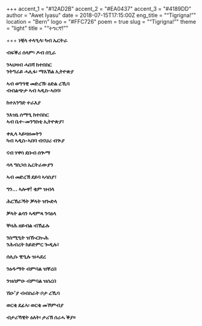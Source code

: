 +++
accent_1 = "#12AD2B"
accent_2 = "#EA0437"
accent_3 = "#4189DD"
author = "Awet Iyasu"
date = 2018-07-15T17:15:00Z
eng_title = "“Tigrigna!”"
location = "Bern"
logo = "#FFC726"
poem = true
slug = "“Tigrigna!”"
theme = "light"
title = "“ትግርኛ!”"

+++
**ነቒላ ተላዒላ፡ ካብ ኤርትራ**

**ብፍቕሪ ሰላም፡ ዶብ ሰጊራ**

**ንኣህዛብ ሓበሻ ከተበስር  
ንትግራይ ሓሊፋ፡ ማእኸል ኢትዮጵያ**

**ኣብ ወግዓዊ መድረኽ፡ ዕድል ረኺባ  
ብብልጭታ ኣብ ኣዲስ-ኣበባ፡**

**ከተአንግድ ተራእያ**

**ንእዝኒ ሰማዒ ከተበስር  
ኣብ ቤተ-መንግስቲ ኢትዮጵያ፣**

**ቀጺላ ኣይዛዘመትን  
ካብ ኣዲስ-ኣበባ ብናህሪ ብጒያ**

**ናብ ሃዋሳ ደቡብ ሰጒማ**

**ሳላ ግስጋሰ ኤርትራውያን**

**ኣብ መድረኽ ደይባ ኣሳስያ፣**

**ግን... ኣሎዋ! ቂም ዝብላ**

**ሕርኽራኻት ቓላት ዝጐድላ**

**ቓላት ልሳን ኣዳምጻ ንባዕላ**

**ቐዛሕ ዘይብል ብኸፊሉ**

**ንስሚዒት ዝዂርኲሕ  
ንሕብረት ከይድምር ጐዲሉ፣**

**ሰሊሱ ዊዒሉ ዝሓደረ**

**ንዕዱማት ብምባል ዝቐረበ**

**ንዝሰምዑ ብምባል ዝሰረበ**

**ሽዑ'ያ ብብስራት ቦታ ረኺባ**

**ወርቂ ደፊኣ፡ ወርቂ መኾምብያ**

**ብታሪኻዊት ዕለት፡ ታሪኽ ሰሪሓ ቕያ።**